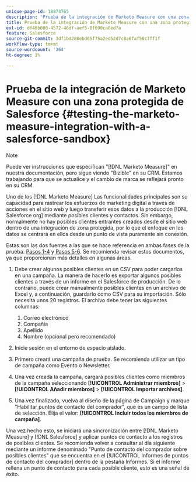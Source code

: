 ```yaml
---
unique-page-id: 18874765
description: 'Prueba de la integración de Marketo Measure con una zona protegida de Salesforce: [!DNL Marketo Measure] - Documentación del producto'
title: Prueba de la integración de Marketo Measure con una zona protegida de Salesforce
exl-id: df40b000-4572-46df-aef5-8f690ca8ed7a
feature: Salesforce
source-git-commit: 3df1bd288ebd65f75a2ed52d7c8a6faf50c7ff1f
workflow-type: tm+mt
source-wordcount: '364'
ht-degree: 1%

---
```


# Prueba de la integración de Marketo Measure con una zona protegida de Salesforce {#testing-the-marketo-measure-integration-with-a-salesforce-sandbox}

>[!NOTE]
>
>Puede ver instrucciones que especifican &quot;[!DNL Marketo Measure]&quot; en nuestra documentación, pero sigue viendo &quot;Bizible&quot; en su CRM. Estamos trabajando para que se actualice y el cambio de marca se reflejará pronto en su CRM.

Uno de los [!DNL Marketo Measure] Las funcionalidades principales son su capacidad para rastrear los esfuerzos de marketing digital a través de acciones en el sitio web y luego transferir esos datos a la producción [!DNL Salesforce org] mediante posibles clientes y contactos. Sin embargo, normalmente no hay posibles clientes entrantes creados desde el sitio web dentro de una integración de zona protegida, por lo que el enfoque en los datos se centrará en ellos desde un punto de vista puramente sin conexión.

Estas son las dos fuentes a las que se hace referencia en ambas fases de la prueba. [Pasos 1-4](https://help.salesforce.com/apex/HTViewHelpDoc?id=lead_import_wizard.htm&amp;language=en_US) y [Pasos 5-6](/help/channel-tracking-and-setup/offline-channels/deprecated-processes/syncing-offline-campaigns.md). Se recomienda revisar estos documentos, ya que proporcionan más detalles en algunas áreas.

1. Debe crear algunos posibles clientes en un CSV para poder cargarlos en una campaña. La manera de hacerlo es exportar algunos posibles clientes a través de un informe en el Salesforce de producción. De lo contrario, puede crear manualmente posibles clientes en un archivo de Excel y, a continuación, guardarlo como CSV para su importación. Sólo necesita unos 20 registros. El archivo debe tener las siguientes columnas:

   1. Correo electrónico
   1. Compañía
   1. Apellido
   1. Nombre (opcional pero recomendado)

1. Inicie sesión en el entorno de espacio aislado.
1. Primero creará una campaña de prueba. Se recomienda utilizar un tipo de campaña como Evento o Newsletter.
1. Una vez creada la campaña, cargará posibles clientes como miembros de la campaña seleccionando **[!UICONTROL Administrar miembros]** > **[!UICONTROL Añadir miembros]** > **[!UICONTROL Importar archivos]**.
1. Una vez finalizado, vuelva al diseño de la página de Campaign y marque &quot;Habilitar puntos de contacto del comprador&quot;, que es un campo de lista de selección. Elija el valor: **[!UICONTROL Incluir todos los miembros de campaña]**.

Una vez hecho esto, se iniciará una sincronización entre [!DNL Marketo Measure] y [!DNL Salesforce] y aplicar puntos de contacto a los registros de posibles clientes. Se recomienda volver a consultar al día siguiente mediante un informe denominado &quot;Punto de contacto del comprador sobre posibles clientes&quot; que se encuentra en el [!UICONTROL Informes de puntos de contacto del comprador] dentro de la pestaña Informes. Si el informe rellena un punto de contacto para cada posible cliente, esto es una señal de éxito.
